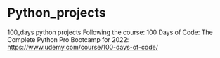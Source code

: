 # Python_projects
100_days python projects
Following the course:
100 Days of Code: The Complete Python Pro Bootcamp for 2022: https://www.udemy.com/course/100-days-of-code/

